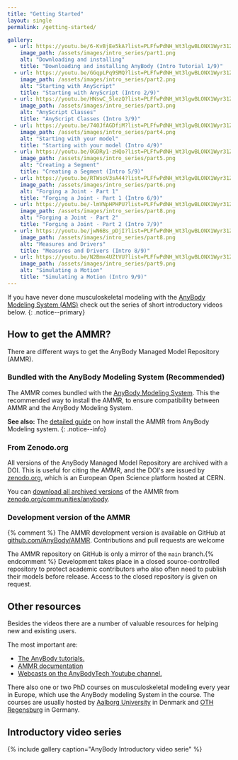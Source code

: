 ```yaml
---
title: "Getting Started"
layout: single
permalink: /getting-started/

gallery:
  - url: https://youtu.be/6-KvBjEe5kA?list=PLFfwPdNH_Wt3lgwBLONX1Wyr31ZClPCBg
    image_path: /assets/images/intro_series/part1.png
    alt: "Downloading and installing"
    title: "Downloading and installing AnyBody (Intro Tutorial 1/9)"
  - url: https://youtu.be/GGqpLPq9SMQ?list=PLFfwPdNH_Wt3lgwBLONX1Wyr31ZClPCBg
    image_path: /assets/images/intro_series/part2.png
    alt: "Starting with AnyScript"
    title: "Starting with AnyScript (Intro 2/9)"
  - url: https://youtu.be/HNswC_5lezQ?list=PLFfwPdNH_Wt3lgwBLONX1Wyr31ZClPCBg
    image_path: /assets/images/intro_series/part3.png
    alt: "AnyScript Classes"
    title: "AnyScript Classes (Intro 3/9)"
  - url: https://youtu.be/740JfAGDfiM?list=PLFfwPdNH_Wt3lgwBLONX1Wyr31ZClPCBg
    image_path: /assets/images/intro_series/part4.png
    alt: "Starting with your model"
    title: "Starting with your model (Intro 4/9)"
  - url: https://youtu.be/0GDRy1-zHQo?list=PLFfwPdNH_Wt3lgwBLONX1Wyr31ZClPCBg
    image_path: /assets/images/intro_series/part5.png
    alt: "Creating a Segment"
    title: "Creating a Segment (Intro 5/9)"
  - url: https://youtu.be/RTWsoV3sA44?list=PLFfwPdNH_Wt3lgwBLONX1Wyr31ZClPCBg
    image_path: /assets/images/intro_series/part6.png
    alt: "Forging a Joint - Part 1"
    title: "Forging a Joint - Part 1 (Intro 6/9)"
  - url: https://youtu.be/-lmVNpHPHPU?list=PLFfwPdNH_Wt3lgwBLONX1Wyr31ZClPCBg
    image_path: /assets/images/intro_series/part8.png
    alt: "Forging a Joint - Part 2"
    title: "Forging a Joint - Part 2 (Intro 7/9)"
  - url: https://youtu.be/jwN6Bs_pDjI?list=PLFfwPdNH_Wt3lgwBLONX1Wyr31ZClPCBg
    image_path: /assets/images/intro_series/part8.png
    alt: "Measures and Drivers"
    title: "Measures and Drivers (Intro 8/9)"
  - url: https://youtu.be/N2Bmx4UZtVU?list=PLFfwPdNH_Wt3lgwBLONX1Wyr31ZClPCBg
    image_path: /assets/images/intro_series/part9.png
    alt: "Simulating a Motion"
    title: "Simulating a Motion (Intro 9/9)"
---
```


If you have never done musculoskeletal modeling with the [AnyBody Modeling System (AMS)](http://anybodytech.com/) check out the series of short introductory videos below. 
{: .notice--primary}

## How to get the AMMR?

There are different ways to get the AnyBody Managed Model Repository (AMMR).

### Bundled with the AnyBody Modeling System (Recommended)

The AMMR comes bundled with the [AnyBody Modeling System](https://www.anybodytech.com/software/ams/).
This the recommended way to install the AMMR, to ensure compatibility between AMMR and the AnyBody Modeling System. 

**See also:** The [detailed guide](https://anyscript.org/ammr-doc/ammr_installation.html) on how install 
the AMMR from AnyBody Modeling system.
{: .notice--info}

### From Zenodo.org

All versions of the AnyBody Managed Model Repository are archived with a DOI. This is useful for 
citing the AMMR, and the DOI's are issued by [zenodo.org](https://zenodo.org/), which is an
European Open Science platform hosted at CERN.

You can [download all archived versions](https://doi.org/10.5281/zenodo.1250764) of the AMMR from
[zenodo.org/communities/anybody](https://zenodo.org/communities/anybody). 


### Development version of the AMMR

{% comment %} The AMMR development version is available on GitHub at
[github.com/AnyBody/AMMR](https://gihub.com/AnyBody/AMMR). Contributions and
pull requests are welcome

The AMMR repository on GitHub is only a mirror of the `main` branch.{% endcomment %}
Development takes place in a closed source-controlled repository to protect
academic contributors who also often need to publish their models before
release. Access to the closed repository is given on request.


## Other resources 

Besides the videos there are a number of valuable resources for helping new and existing users. 

The most important are:

* <a href="https://anyscript.org/tutorials" target="_blank">The AnyBody tutorials.</a>
* <a href="https://anyscript.org/ammr-doc" target="_blank">AMMR documentation</a>
* [Webcasts on the AnyBodyTech Youtube channel.](https://www.youtube.com/playlist?list=PLFfwPdNH_Wt1O7mQer16JBmax9ImTScMC)

There also one or two PhD courses on musculoskeletal modeling every year in Europe, which use the AnyBody modeling System in the course. The courses are usually hosted by [Aalborg University](http://www.biomechanics.m-tech.aau.dk/) in Denmark and [OTH Regensburg](https://www.oth-regensburg.de/?id=1166) in Germany. 


## Introductory video series

{% include gallery caption="AnyBody Introductory video serie" %}